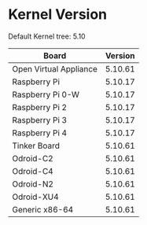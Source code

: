 
# Kernel Version

Default Kernel tree: 5.10

| Board | Version |
|-------|---------|
| Open Virtual Appliance | 5.10.61 |
| Raspberry Pi | 5.10.17 |
| Raspberry Pi 0-W | 5.10.17 |
| Raspberry Pi 2 | 5.10.17 |
| Raspberry Pi 3 | 5.10.17 |
| Raspberry Pi 4 | 5.10.17 |
| Tinker Board | 5.10.61 |
| Odroid-C2 | 5.10.61 |
| Odroid-C4 | 5.10.61 |
| Odroid-N2 | 5.10.61 |
| Odroid-XU4 | 5.10.61 |
| Generic x86-64 | 5.10.61 |
